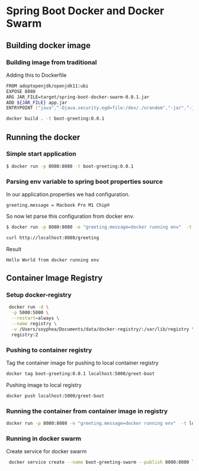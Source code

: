 # Spring Boot Docker and Docker Swarm
## Building docker image
### Building image from traditional
Adding this to Dockerfile
```bash
FROM adoptopenjdk/openjdk11:ubi
EXPOSE 8080
ARG JAR_FILE=target/spring-boot-docker-swarm-0.0.1.jar
ADD ${JAR_FILE} app.jar
ENTRYPOINT ["java","-Djava.security.egd=file:/dev/./urandom","-jar","-jar","/app.jar"]

```
```bash
docker build . -t boot-greeting:0.0.1
````
## Running the docker
### Simple start application
```bash
$ docker run -p 8080:8080 -t boot-greeting:0.0.1
```
### Parsing env variable to spring boot properties source
In our application.properties we had configuration.
```properties
greeting.message = Macbook Pro M1 Chip®
```
So now let parse this configuration from docker env.
```bash
$ docker run -p 8080:8080 -e "greeting.message=docker running env"  -t boot-greeting:0.0.1
```
```bash
curl http://localhost:8080/greeting 
```
Result
```text
Hello World from docker running env
```

## Container Image Registry
### Setup docker-registry
```bash
 docker run -d \
  -p 5000:5000 \
  --restart=always \
  --name registry \
  -v /Users/soyphea/Documents/data/docker-registry/:/var/lib/registry \
  registry:2
```
### Pushing to container registry
Tag the container image for pushing to local container registry
```bash
docker tag boot-greeting:0.0.1 localhost:5000/greet-boot
```
Pushing image to local registry
```bash
docker push localhost:5000/greet-boot
```
### Running the container from container image in registry
```bash
docker run -p 8080:8080 -e "greeting.message=docker running env"  -t localhost:5000/greet-boot
```
### Running in docker swarm 
Create service for docker swarm
```bash
 docker service create --name boot-greeting-swarm --publish 8080:8080 localhost:5000/greet-boot
```